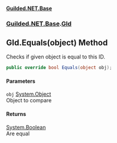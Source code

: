 
#### [Guilded.NET.Base](index 'index')
### [Guilded.NET.Base](index#Guilded_NET_Base 'Guilded.NET.Base').[GId](GId 'Guilded.NET.Base.GId')
## GId.Equals(object) Method
Checks if given object is equal to this ID.  
```csharp
public override bool Equals(object obj);
```

#### Parameters
<a name='Guilded_NET_Base_GId_Equals(object)_obj'></a>
`obj` [System.Object](https://docs.microsoft.com/en-us/dotnet/api/System.Object 'System.Object')  
Object to compare
  

#### Returns
[System.Boolean](https://docs.microsoft.com/en-us/dotnet/api/System.Boolean 'System.Boolean')  
Are equal
